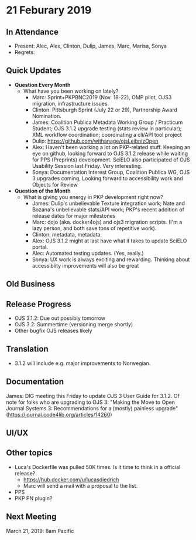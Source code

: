 # 21 Feburary 2019

In Attendance
-------------

-   Present: Alec, Alex, Clinton, Dulip, James, Marc, Marisa, Sonya
-   Regrets:

Quick Updates
-------------

-   **Question Every Month**
    - What have you been working on lately?
        - Marc: Sprint+PKPBNC2019 (Nov. 18-22), OMP pilot, OJS3 migration, infrastructure issues.
        - Clinton: Pittsburgh Sprint (July 22 or 29), Partnership Award Nomination.
        - James: Coalition Publica Metadata Working Group / Practicum Student; OJS 3.1.2 upgrade testing (stats review in particular); XML workflow coordination; coordinating a cli/API tool project
        - Dulip: https://github.com/withanage/ojsLeibnizOpen
        - Alex: Haven't been working a lot on PKP-related stuff. Keeping an eye on github, looking forward to OJS 3.1.2 release while waiting for PPS (Preprints) development. SciELO also participated of OJS Usability Session last Friday. Very interesting.
        - Sonya: Documentation Interest Group, Coalition Publica WG, OJS 3 upgrades coming, Looking forward to accessibility work and Objects for Review
-   **Question of the Month**
    - What is giving you energy in PKP development right now?
        - James: Dulip's unbelievable Texture integration work; Nate and Bozana's unbelievable stats/API work; PKP's recent addition of release dates for major milestones
        - Marc: dojo (aka. docker4ojs) and ojs3 migration scripts. (I'm a lazy person, and both save tons of repetitive work).
        - Clinton: metadata, metadata.
        - Alex: OJS 3.1.2 might at last have what it takes to update SciELO portal.
        - Alec: Automated testing updates. (Yes, really.)
        - Sonya: UX work is always exciting and rewarding. Thinking about accessiblity improvements will also be great
        

Old Business
------------

Release Progress
----------------
- OJS 3.1.2: Due out possibly tomorrow
- OJS 3.2: Summertime (versioning merge shortly)
- Other bugfix OJS releases likely

Translation
-----------
- 3.1.2 will include e.g. major improvements to Norwegian.

Documentation
-------------
James: DIG meeting this Friday to update OJS 3 User Guide for 3.1.2. 
Of note for folks who are upgrading to OJS 3: "Making the Move to Open Journal Systems 3: Recommendations for a (mostly) painless upgrade" (https://journal.code4lib.org/articles/14260)

UI/UX
-----

Other topics
------------
- Luca's Dockerfile was pulled 50K times. Is it time to think in a official release?
  - https://hub.docker.com/u/lucasdiedrich
  - Marc will send a mail with a proposal to the list.
- PPS
- PKP PN plugin?

Next Meeting
------------

March 21, 2019: 8am Pacific

